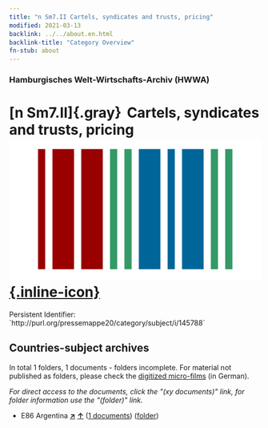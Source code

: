 ```yaml
---
title: "n Sm7.II Cartels, syndicates and trusts, pricing"
modified: 2021-03-13
backlink: ../../about.en.html
backlink-title: "Category Overview"
fn-stub: about
---
```


### Hamburgisches Welt-Wirtschafts-Archiv (HWWA)

# [n Sm7.II]{.gray}&#8201; Cartels, syndicates and trusts, pricing &#160; [![Wikidata](/images/Wikidata-logo.svg "Wikidata"){.inline-icon}](http://www.wikidata.org/entity/Q104700365)

<div class="hint">Persistent Identifier: `http://purl.org/pressemappe20/category/subject/i/145788`</div>







## Countries-subject archives





In total 1 folders, 1 documents - folders incomplete.
For material not published as folders, please check the [digitized micro-films](/film/h1_sh.de.html) (in German).

_For direct access to the documents, click the "(xy documents)" link, for folder information use the "(folder)" link._


- E86 Argentina [**&nearr;**](../../../geo/i/141692/about.en.html "Argentina (all folders)") [**&uarr;**](../../../geo/about.en.html#E86 "Country category system") (<a href="https://pm20.zbw.eu/iiifview/folder/sh/141692,145788" title="about: Argentina : Cartels, syndicates and trusts, pricing" target="_blank">1 documents</a>) ([folder](../../../../folder/sh/1416xx/141692/1457xx/145788/about.en.html))








